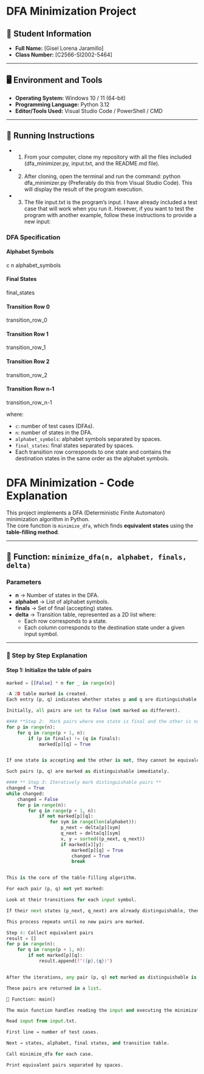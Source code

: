 # DFA Minimization Project

## 📌 Student Information
- **Full Name:** [Gisel Lorena Jaramillo]  
- **Class Number:** [C2566-SI2002-5464]  

---

## 🖥️ Environment and Tools
- **Operating System:** Windows 10 / 11 (64-bit)  
- **Programming Language:** Python 3.12  
- **Editor/Tools Used:** Visual Studio Code / PowerShell / CMD  

---

## 🚀 Running Instructions

 - 1. From your computer, clone my repository with all the files included (dfa_minimizer.py, input.txt, and the README.md file).

 - 2. After cloning, open the terminal and run the command:
python dfa_minimizer.py
(Preferably do this from Visual Studio Code). This will display the result of the program execution.

 - 3. The file input.txt is the program’s input. I have already included a test case that will work when you run it.
However, if you want to test the program with another example, follow these instructions to provide a new input:

### DFA Specification

#### Alphabet Symbols
c n alphabet_symbols

#### Final States
final_states

#### Transition Row 0
transition_row_0

#### Transition Row 1
transition_row_1

#### Transition Row 2
transition_row_2

#### Transition Row n-1
transition_row_n-1

where: 
- `c`: number of test cases (DFAs).  
- `n`: number of states in the DFA.  
- `alphabet_symbols`: alphabet symbols separated by spaces.  
- `final_states`: final states separated by spaces.  
- Each transition row corresponds to one state and contains the destination states in the same order as the alphabet symbols.

# DFA Minimization - Code Explanation

This project implements a DFA (Deterministic Finite Automaton) minimization algorithm in Python.  
The core function is `minimize_dfa`, which finds **equivalent states** using the **table-filling method**.

---

## 📌 Function: `minimize_dfa(n, alphabet, finals, delta)`

### Parameters
- **n** → Number of states in the DFA.  
- **alphabet** → List of alphabet symbols.  
- **finals** → Set of final (accepting) states.  
- **delta** → Transition table, represented as a 2D list where:
  - Each row corresponds to a state.  
  - Each column corresponds to the destination state under a given input symbol.

---

### 🔎 Step by Step Explanation

#### **Step 1: Initialize the table of pairs**
```python
marked = [[False] * n for _ in range(n)]

-A 2D table marked is created.
Each entry (p, q) indicates whether states p and q are distinguishable.

Initially, all pairs are set to False (not marked as different).

#### **Step 2:  Mark pairs where one state is final and the other is not**
for p in range(n):
    for q in range(p + 1, n):
        if (p in finals) != (q in finals):
            marked[p][q] = True


If one state is accepting and the other is not, they cannot be equivalent.

Such pairs (p, q) are marked as distinguishable immediately.

#### ** Step 3: Iteratively mark distinguishable pairs **
changed = True
while changed:
    changed = False
    for p in range(n):
        for q in range(p + 1, n):
            if not marked[p][q]:
                for sym in range(len(alphabet)):
                    p_next = delta[p][sym]
                    q_next = delta[q][sym]
                    x, y = sorted((p_next, q_next))
                    if marked[x][y]:
                        marked[p][q] = True
                        changed = True
                        break


This is the core of the table-filling algorithm.

For each pair (p, q) not yet marked:

Look at their transitions for each input symbol.

If their next states (p_next, q_next) are already distinguishable, then (p, q) must also be distinguishable.

This process repeats until no new pairs are marked.

Step 4: Collect equivalent pairs
result = []
for p in range(n):
    for q in range(p + 1, n):
        if not marked[p][q]:
            result.append(f"({p},{q})")


After the iterations, any pair (p, q) not marked as distinguishable is equivalent.

These pairs are returned in a list.

📌 Function: main()

The main function handles reading the input and executing the minimization.

Read input from input.txt.

First line → number of test cases.

Next → states, alphabet, final states, and transition table.

Call minimize_dfa for each case.

Print equivalent pairs separated by spaces.
